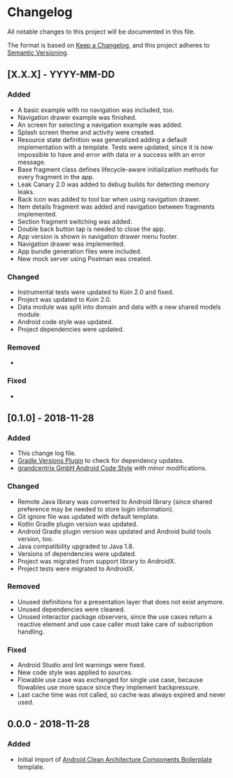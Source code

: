 # Changelog
All notable changes to this project will be documented in this file.

The format is based on [Keep a Changelog](https://keepachangelog.com/en/1.0.0/),
and this project adheres to [Semantic Versioning](https://semver.org/spec/v2.0.0.html).

[//]: # (## [X.X.X] - YYYY-MM-DD)
[//]: # (### Added)
[//]: # (- Add new features)
[//]: # (### Changed)
[//]: # (- Add breaking changes first!)
[//]: # (- Add changes in existing functionality)
[//]: # (### Deprecated)
[//]: # (- Add soon-to-be removed features)
[//]: # (### Removed)
[//]: # (- Add now removed features)
[//]: # (### Fixed)
[//]: # (- Add any bug fixes)
[//]: # (### Security)
[//]: # (- Add vulnerabilities)

## [X.X.X] - YYYY-MM-DD
### Added
- A basic example with no navigation was included, too.
- Navigation drawer example was finished.
- An screen for selecting a navigation example was added.
- Splash screen theme and activity were created.
- Resource state definition was generalized adding a default implementation with a template. Tests were updated, since it is now impossible to have and error with data or a success with an error message.
- Base fragment class defines lifecycle-aware initialization methods for every fragment in the app.
- Leak Canary 2.0 was added to debug builds for detecting memory leaks.
- Back icon was added to tool bar when using navigation drawer.
- Item details fragment was added and navigation between fragments implemented.
- Section fragment switching was added.
- Double back button tap is needed to close the app.
- App version is shown in navigation drawer menu footer.
- Navigation drawer was implemented.
- App bundle generation files were included.
- New mock server using Postman was created.

### Changed
- Instrumental tests were updated to Koin 2.0 and fixed.
- Project was updated to Koin 2.0.
- Data module was split into domain and data with a new shared models module.
- Android code style was updated.
- Project dependencies were updated.

### Removed
- 

### Fixed
- 

## [0.1.0] - 2018-11-28
### Added
- This change log file.
- [Gradle Versions Plugin](https://github.com/ben-manes/gradle-versions-plugin) to check for dependency updates.
- [grandcentrix GmbH Android Code Style](https://github.com/grandcentrix/AndroidCodeStyle) with minor modifications.

### Changed
- Remote Java library was converted to Android library (since shared preference may be needed to store login information).
- Git ignore file was updated with default template.
- Kotlin Gradle plugin version was updated.
- Android Gradle plugin version was updated and Android build tools version, too.
- Java compatibility upgraded to Java 1.8.
- Versions of dependencies were updated.
- Project was migrated from support library to AndroidX.
- Project tests were migrated to AndroidX.

### Removed
- Unused definitions for a presentation layer that does not exist anymore.
- Unused dependencies were cleaned.
- Unused interactor package observers, since the use cases return a reactive element and use case caller must take care of subscription handling.

### Fixed
- Android Studio and lint warnings were fixed.
- New code style was applied to sources.
- Flowable use case was exchanged for single use case, because flowables use more space since they implement backpressure.
- Last cache time was not called, so cache was always expired and never used.

## 0.0.0 - 2018-11-28
### Added
- Initial import of [Android Clean Architecture Components Boilerplate](https://github.com/bufferapp/clean-architecture-koin-boilerplate) template.